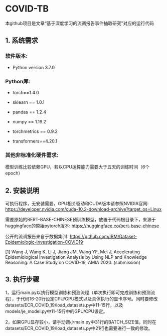 # COVID-TB
本github项目是文章“基于深度学习的流调报告事件抽取研究”对应的运行代码

## 1. 系统需求

### 软件版本:

+ Python version 3.7.0 

### Python库:
+ torch==1.4.0

+ sklearn == 1.0.1

+ pandas == 1.2.4

+ numpy == 1.19.2

+ torchmetrics == 0.9.2

+ transformers==4.20.1

### 其他非标准化硬件需求:
模型训练比较依赖GPU，若以CPU运算能力需要大于五天的训练时间（6个epoch）

## 2. 安装说明
可执行程序，无安装需要，GPU相关驱动和CUDA版本请参照NVIDIA官网: https://developer.nvidia.com/cuda-10.2-download-archive?target_os=Linux

需要原始的BERT-BASE-CHINESE预训练模型，放置于代码根目录下，来源于huggingface的原始pytorch版本: https://huggingface.co/bert-base-chinese

公开的流调报告来自于数据集[1]: https://github.com/IBM/Dataset-Epidemiologic-Investigation-COVID19

[1] Wang J, Wang K, Li J, Jiang JM, Wang YF, Mei J, Accelerating Epidemiological Investigation Analysis by Using NLP and Knowledge Reasoning: A Case Study on COVID-19, AMIA 2020. (submission)

## 3. 执行步骤
1，运行main.py以执行模型训练和预测流程（单次执行即可完成训练和预测流程），于代码16-20行设定CPU/GPU模式以及具体执行的显卡序号。同时要修改datasets/ECR_COVID_19/load_datasets.py中11-15行，以及models/je_model.py中11-15行中的GPU/CPU设定。

2，如果GPU显存较小，请手动调小main.py中31行的BATCH_SIZE值，同时在datasets/ECR_COVID_19/load_datasets.py中21行也需要进行一致的修改。


